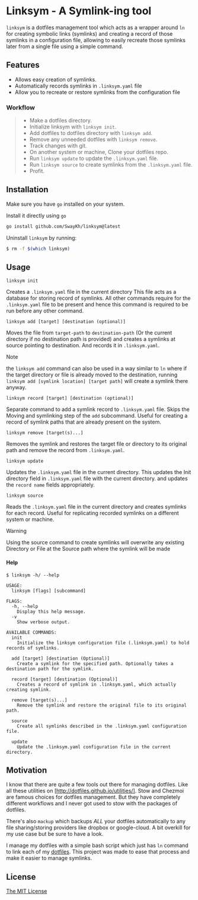 # Linksym - A Symlink-ing tool

`linksym` is a dotfiles management tool which acts as a wrapper around `ln` for
creating symbolic links (symlinks) and creating a record of those symlinks in a
configuration file, allowing to easily recreate those symlinks later from a
single file using a simple command.

## Features

- Allows easy creation of symlinks.
- Automatically records symlinks in `.linksym.yaml` file
- Allow you to recreate or restore symlinks from the configuration file

### Workflow

> - Make a dotfiles directory.
> - Initialize linksym with `linksym init`.
> - Add dotfiles to dotfiles directory with `linksym add`.
> - Remove any unneeded dotfiles with `linksym remove`.
> - Track changes with git.
> - On another system or machine, Clone your dotfiles repo.
> - Run `linksym update` to update the `.linksym.yaml` file.
> - Run `linksym source` to create symlinks from the `.linksym.yaml` file.
> - Profit.

## Installation

Make sure you have `go` installed on your system.

Install it directly using `go`

```bash
go install github.com/SwayKh/linksym@latest
```

Uninstall `linksym` by running:

```bash
$ rm -f $(which linksym)
```

## Usage

```
linksym init
```

Creates a `.linksym.yaml` file in the current directory This file acts as a
database for storing record of symlinks. All other commands require for the
`.linksym.yaml` file to be present and hence this command is required to be
run before any other command.

```
linksym add [target] [destination (optional)]
```

Moves the file from `target-path` to `destination-path` (Or the current
directory if no destination path is provided) and creates a symlinks at source
pointing to destination. And records it in `.linksym.yaml`.

> [!NOTE]
> the `linksym add` command can also be used in a way similar to `ln` where if
> the target directory or file is already moved to the destination, running
> `linksym add [symlink location] [target path]` will create a symlink there
> anyway.

```
linksym record [target] [destination (optional)]
```

Separate command to add a symlink record to `.linksym.yaml` file. Skips the
Moving and symlinking step of the `add` subcommand. Useful for creating a record
of symlink paths that are already present on the system.

```
linksym remove [target(s)...]
```

Removes the symlink and restores the target file or directory to its original
path and remove the record from `.linksym.yaml`.

```
linksym update
```

Updates the `.linksym.yaml` file in the current directory. This updates the Init
directory field in `.linksym.yaml` file with the current directory. and updates the
`record name` fields appropriately.

```
linksym source
```

Reads the `.linksym.yaml` file in the current directory and creates symlinks for
each record. Useful for replicating recorded symlinks on a different
system or machine.

> [!WARNING]
> Using the source command to create symlinks will overwrite any existing
> Directory or File at the Source path where the symlink will be made

#### Help

```
$ linksym -h/ --help

USAGE:
  linksym [flags] [subcommand]

FLAGS:
  -h, --help
    Display this help message.
  -v
    Show verbose output.

AVAILABLE COMMANDS:
  init
    Initialize the linksym configuration file (.linksym.yaml) to hold records of symlinks.

  add [target] [destination (Optional)]
    Create a symlink for the specified path. Optionally takes a destination path for the symlink.

  record [target] [destination (Optional)]
    Creates a record of symlink in .linksym.yaml, which actually creating symlink.

  remove [target(s)...]
    Remove the symlink and restore the original file to its original path.

  source
    Create all symlinks described in the .linksym.yaml configuration file.

  update
    Update the .linksym.yaml configuration file in the current directory.
```

## Motivation

I know that there are quite a few tools out there for managing dotfiles. Like
all these utilities on [http://dotfiles.github.io/utilities/]. Stow and
Chezmoi are famous choices for dotfiles management. But they have completely
different workflows and I never got used to stow with the packages of dotfiles.

There's also `mackup` which backups _ALL_ your dotfiles automatically to any
file sharing/storing providers like dropbox or google-cloud. A bit overkill for
my use case but be sure to have a look.

I manage my dotfiles with a simple bash script which just has `ln` command to
link each of my [dotfiles](https://github.com/swaykh/dotfiles). This project was
made to ease that process and make it easier to manage symlinks.

## License

[The MIT License ](./LICENSE)
